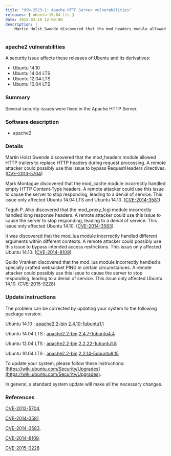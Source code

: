 ```yaml
---
title: "USN-2523-1: Apache HTTP Server vulnerabilities"
releases: [ ubuntu-10.04-lts ]
date: 2015-03-10 12:00:00
description: |
    Martin Holst Swende discovered that the mod_headers module allowed HTTP trailers to replace HTTP headers during request processing. A remote attacker could possibly use this issue to bypass RequestHeaders directives. ([CVE-2013-5704](http://people.ubuntu.com/~ubuntu-security/cve/CVE-2013-5704))
--- 
```

 
### apache2 vulnerabilities

A security issue affects these releases of Ubuntu and its derivatives:

* Ubuntu 14.10
* Ubuntu 14.04 LTS
* Ubuntu 12.04 LTS
* Ubuntu 10.04 LTS

### Summary

Several security issues were fixed in the Apache HTTP Server. 

### Software description

* apache2 

### Details

Martin Holst Swende discovered that the mod_headers module allowed HTTP trailers to replace HTTP headers during request processing. A remote attacker could possibly use this issue to bypass RequestHeaders directives. ([CVE-2013-5704](http://people.ubuntu.com/~ubuntu-security/cve/CVE-2013-5704))

Mark Montague discovered that the mod_cache module incorrectly handled empty HTTP Content-Type headers. A remote attacker could use this issue to cause the server to stop responding, leading to a denial of service. This issue only affected Ubuntu 14.04 LTS and Ubuntu 14.10. ([CVE-2014-3581](http://people.ubuntu.com/~ubuntu-security/cve/CVE-2014-3581))

Teguh P. Alko discovered that the mod_proxy_fcgi module incorrectly handled long response headers. A remote attacker could use this issue to cause the server to stop responding, leading to a denial of service. This issue only affected Ubuntu 14.10. ([CVE-2014-3583](http://people.ubuntu.com/~ubuntu-security/cve/CVE-2014-3583))

It was discovered that the mod_lua module incorrectly handled different arguments within different contexts. A remote attacker could possibly use this issue to bypass intended access restrictions. This issue only affected Ubuntu 14.10. ([CVE-2014-8109](http://people.ubuntu.com/~ubuntu-security/cve/CVE-2014-8109))

Guido Vranken discovered that the mod_lua module incorrectly handled a specially crafted websocket PING in certain circumstances. A remote attacker could possibly use this issue to cause the server to stop responding, leading to a denial of service. This issue only affected Ubuntu 14.10. ([CVE-2015-0228](http://people.ubuntu.com/~ubuntu-security/cve/CVE-2015-0228)) 

### Update instructions

The problem can be corrected by updating your system to the following package version:

Ubuntu 14.10
 : [apache2.2-bin](https://launchpad.net/ubuntu/+source/apache2) <span> [2.4.10-1ubuntu1.1](https://launchpad.net/ubuntu/+source/apache2/2.4.10-1ubuntu1.1) </span> 

Ubuntu 14.04 LTS
 : [apache2.2-bin](https://launchpad.net/ubuntu/+source/apache2) <span> [2.4.7-1ubuntu4.4](https://launchpad.net/ubuntu/+source/apache2/2.4.7-1ubuntu4.4) </span> 

Ubuntu 12.04 LTS
 : [apache2.2-bin](https://launchpad.net/ubuntu/+source/apache2) <span> [2.2.22-1ubuntu1.8](https://launchpad.net/ubuntu/+source/apache2/2.2.22-1ubuntu1.8) </span> 

Ubuntu 10.04 LTS
 : [apache2.2-bin](https://launchpad.net/ubuntu/+source/apache2) <span> [2.2.14-5ubuntu8.15](https://launchpad.net/ubuntu/+source/apache2/2.2.14-5ubuntu8.15) </span> 

To update your system, please follow these instructions: [https://wiki.ubuntu.com/Security/Upgrades](https://wiki.ubuntu.com/Security/Upgrades).

In general, a standard system update will make all the necessary changes. 

### References

 [CVE-2013-5704](http://people.ubuntu.com/~ubuntu-security/cve/CVE-2013-5704), 

 [CVE-2014-3581](http://people.ubuntu.com/~ubuntu-security/cve/CVE-2014-3581), 

 [CVE-2014-3583](http://people.ubuntu.com/~ubuntu-security/cve/CVE-2014-3583), 

 [CVE-2014-8109](http://people.ubuntu.com/~ubuntu-security/cve/CVE-2014-8109), 

 [CVE-2015-0228](http://people.ubuntu.com/~ubuntu-security/cve/CVE-2015-0228)
 
